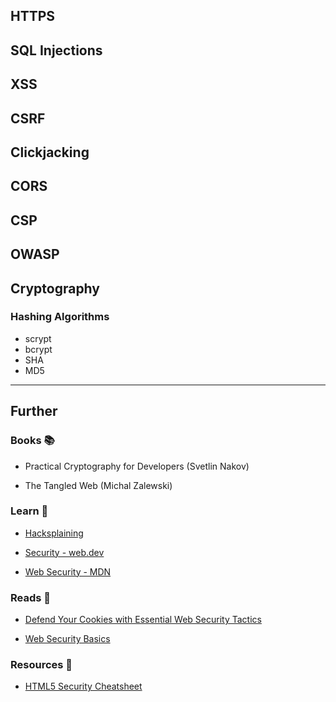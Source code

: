 ## HTTPS

## SQL Injections

## XSS

## CSRF

## Clickjacking

## CORS

## CSP

## OWASP

## Cryptography

### Hashing Algorithms

- scrypt
- bcrypt
- SHA
- MD5


---
## Further

### Books 📚

- Practical Cryptography for Developers (Svetlin Nakov)

- The Tangled Web (Michal Zalewski)
### Learn 🧠

- [Hacksplaining](https://www.hacksplaining.com/lessons)

- [Security - web.dev](https://web.dev/secure/)

- [Web Security - MDN](https://developer.mozilla.org/en-US/docs/Web/Security)
### Reads 📄

- [Defend Your Cookies with Essential Web Security Tactics](https://maggieappleton.com/websecurity)

- [Web Security Basics](https://github.com/vasanthk/web-security-basics)

### Resources 🧩

- [HTML5 Security Cheatsheet](https://html5sec.org/)
